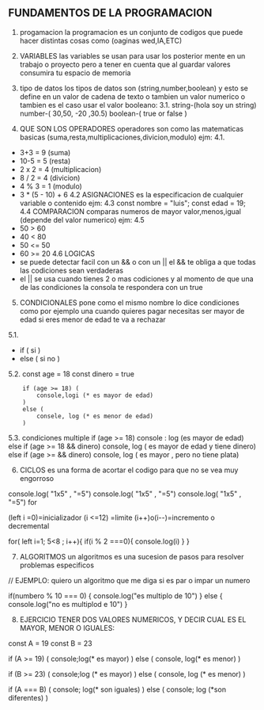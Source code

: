 ## FUNDAMENTOS DE LA PROGRAMACION

1. progamacion 
la programacion es un conjunto de codigos que puede hacer distintas cosas como (oaginas wed,IA,ETC)

2. VARIABLES
las variables se usan para usar los posterior mente en un trabajo o proyecto pero a tener en cuenta que al guardar valores consumira tu espacio de memoria 

3. tipo de datos 
los tipos de datos son (string,number,boolean) y esto se define en un valor de cadena de texto o tambien un valor numerico o tambien es el caso usar el valor booleano:
3.1. 
string-(hola soy un string)
number-( 30,50, -20 ,30.5)
boolean-( true or false )

4. QUE SON LOS OPERADORES 
operadores son como las matematicas basicas (suma,resta,multiplicaciones,divicion,modulo) ejm:
4.1. 
- 3+3 = 9 (suma)
- 10-5 = 5 (resta)
- 2 x 2 = 4 (multiplicacion)
- 8 / 2 = 4 (divicion)
- 4 % 3 = 1 (modulo)
- 3 * (5 - 10) + 6 
4.2 ASIGNACIONES 
es la especificacion de cualquier variable o contenido ejm:
4.3 
const nombre = "luis";
const edad = 19;
4.4 COMPARACION
comparas numeros de mayor valor,menos,igual (depende del valor numerico) ejm:
4.5
- 50 > 60 
- 40 < 80
- 50 <= 50
- 60 >= 20
4.6 LOGICAS
- se puede detectar facil con un && o con un || 
el && te obliga a que todas las codiciones sean verdaderas 
- el || se usa cuando tienes 2 o mas codiciones y al momento de que una de las condiciones la consola te respondera con un true
5. CONDICIONALES 
 pone como el mismo nombre lo dice condiciones como por ejemplo una cuando quieres pagar necesitas ser mayor de edad si eres menor de edad te va a rechazar 

5.1. 
- if ( si )
- else ( si no )

5.2. const age = 18 
const dinero = true

        if (age >= 18) (
            console,logi (* es mayor de edad)
        )
        else (
            consele, log (* es menor de edad)
        )
5.3. condiciones multiple 
if (age >= 18) console : log (es mayor de edad)
else if (age >= 18 && dinero) 
console, log ( es mayor de edad y tiene dinero)
else if (age >= && dinero)
console, log ( es mayor , pero no tiene plata)

6. CICLOS
    es una forma de acortar el codigo para que no se vea muy engorroso

console.log( "1x5" , "=5")
console.log( "1x5" , "=5")
console.log( "1x5" , "=5")
for

(left i =0)=inicializador
(i <=12) =limite
(i++)o(i--)=incremento o decremental

for( left i=1; 5<8 ; i++){
    if(i % 2 ===0){
    console.log(i)
    }
}

7. ALGORITMOS
un algoritmos es una sucesion de pasos para resolver problemas especificos

//
EJEMPLO:
quiero un algoritmo que me diga si es par o impar un numero 

if(numbero % 10 === 0) {
    console.log("es multiplo de 10")
}
else {
    console.log("no es multiplod e 10")
}


8. EJERCICIO
TENER DOS VALORES NUMERICOS, Y DECIR CUAL ES EL MAYOR, MENOR O IGUALES:

const A = 19
const B = 23


if (A >= 19) (
    console;log(* es mayor)
)
else (
    console, log(* es menor)
)


if (B >= 23) (
    console;log (* es mayor)
)
else (
    console, log (* es menor)
)



if (A === B) (
    console; log(* son iguales)
)
else (
    console; log (*son diferentes)
)